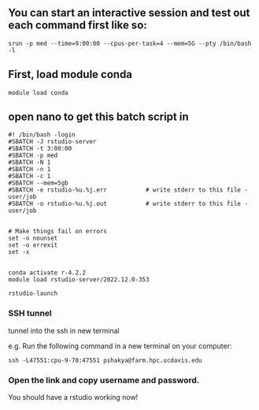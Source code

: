 ## You can start an interactive session and test out each command first like so: 
```srun -p med --time=9:00:00 --cpus-per-task=4 --mem=5G --pty /bin/bash -l```

## First, load module conda
```module load conda```

## open nano to get this batch script in

```
#! /bin/bash -login
#SBATCH -J rstudio-server
#SBATCH -t 3:00:00
#SBATCH -p med
#SBATCH -N 1
#SBATCH -n 1
#SBATCH -c 1
#SBATCH --mem=5gb
#SBATCH -e rstudio-%u.%j.err           # write stderr to this file - user/job
#SBATCH -o rstudio-%u.%j.out           # write stderr to this file - user/job


# Make things fail on errors
set -o nounset
set -o errexit
set -x


conda activate r-4.2.2
module load rstudio-server/2022.12.0-353

rstudio-launch

```

### SSH tunnel

tunnel into the ssh in new terminal 

e.g. 
Run the following command in a new terminal on your computer:

    ssh -L47551:cpu-9-70:47551 pshakya@farm.hpc.ucdavis.edu

### Open the link and copy username and password. 

You should have a rstudio working now!